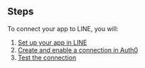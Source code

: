 ## Steps
To connect your app to LINE, you will:
1. [Set up your app in LINE](#set-up-your-app-in-line)
2. [Create and enable a connection in Auth0](#create-and-enable-a-connection-in-auth0)
3. [Test the connection](#test-the-connection)
